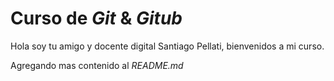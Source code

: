 # Curso de _Git_ & _Gitub_

Hola soy tu amigo y docente digital Santiago Pellati, bienvenidos a mi curso.

Agregando mas contenido al _README.md_
